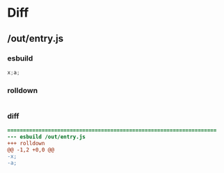 # Diff
## /out/entry.js
### esbuild
```js
x;a;
```
### rolldown
```js

```
### diff
```diff
===================================================================
--- esbuild	/out/entry.js
+++ rolldown	
@@ -1,2 +0,0 @@
-x;
-a;

```